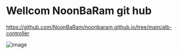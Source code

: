 # Wellcom NoonBaRam git hub
https://github.com/NoonBaRam/noonbaram.github.io/tree/main/alb-controller

![image](https://github.com/NoonBaRam/noonbaram.github.io/assets/132915445/d72a3fab-a8a1-442b-9173-54088f2844c4)
